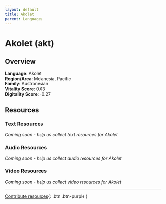 ```yaml
---
layout: default
title: Akolet
parent: Languages
---
```


# Akolet (akt)

## Overview

**Language**: Akolet  
**Region/Area**: Melanesia, Pacific  
**Family**: Austronesian  
**Vitality Score**: 0.03  
**Digitality Score**: -0.27  

## Resources

### Text Resources
*Coming soon - help us collect text resources for Akolet*

### Audio Resources
*Coming soon - help us collect audio resources for Akolet*

### Video Resources
*Coming soon - help us collect video resources for Akolet*

---

[Contribute resources](https://fairtrain.github.io/){: .btn .btn-purple }
